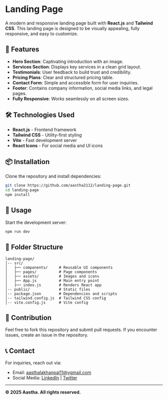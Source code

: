 # Landing Page

A modern and responsive landing page built with **React.js** and **Tailwind CSS**. This landing page is designed to be visually appealing, fully responsive, and easy to customize.

## 🚀 Features

- **Hero Section**: Captivating introduction with an image.
- **Services Section**: Displays key services in a clean grid layout.
- **Testimonials**: User feedback to build trust and credibility.
- **Pricing Plans**: Clear and structured pricing table.
- **Contact Form**: Simple and accessible form for user inquiries.
- **Footer**: Contains company information, social media links, and legal pages.
- **Fully Responsive**: Works seamlessly on all screen sizes.

## 🛠️ Technologies Used

- **React.js** - Frontend framework
- **Tailwind CSS** - Utility-first styling
- **Vite** - Fast development server
- **React Icons** - For social media and UI icons

## 📦 Installation

Clone the repository and install dependencies:

```sh
git clone https://github.com/aastha2112/landing-page.git
cd landing-page
npm install
```

## 🔧 Usage

Start the development server:

```sh
npm run dev
```

## 📂 Folder Structure

```
landing-page/
│-- src/
│   ├── components/     # Reusable UI components
│   ├── pages/          # Page components
│   ├── assets/         # Images and icons
│   ├── App.js          # Main entry point
│   ├── index.js        # Renders React app
│-- public/             # Static files
│-- package.json        # Dependencies and scripts
│-- tailwind.config.js  # Tailwind CSS config
│-- vite.config.js      # Vite config
```

## 🤝 Contribution

Feel free to fork this repository and submit pull requests. If you encounter issues, create an issue in the repository.

## 📞 Contact

For inquiries, reach out via:

- Email: aasthalakhanpal11@ygmail.com
- Social Media: [LinkedIn](#) | [Twitter](#)

---

**© 2025 Aastha. All rights reserved.**

